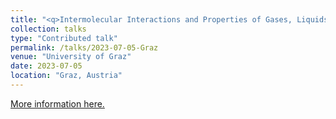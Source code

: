 ```yaml
---
title: "<q>Intermolecular Interactions and Properties of Gases, Liquids and Solids</q> (Satellite Meeting of ICQC 2023)"
collection: talks
type: "Contributed talk"
permalink: /talks/2023-07-05-Graz
venue: "University of Graz"
date: 2023-07-05
location: "Graz, Austria"
---
```


[More information here.](https://static.uni-graz.at/fileadmin/veranstaltungen/satellite-2021/Dokumente/Book_of_Abstracts-v1.pdf)
